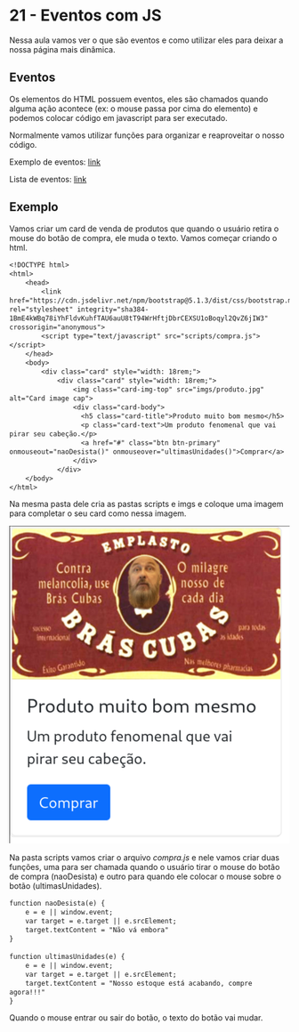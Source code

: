 # 21 - Eventos com JS

Nessa aula vamos ver o que são eventos e como utilizar eles para deixar a nossa página mais dinâmica.

## Eventos

Os elementos do HTML possuem eventos, eles são chamados quando alguma ação acontece (ex: o mouse passa por cima do elemento) e podemos colocar código em javascript para ser executado.

Normalmente vamos utilizar funções para organizar e reaproveitar o nosso código.

Exemplo de eventos: [link](https://www.w3schools.com/js/js_events.asp)

Lista de eventos: [link](https://www.w3schools.com/tags/ref_eventattributes.asp)

## Exemplo

Vamos criar um card de venda de produtos que quando o usuário retira o mouse do botão de compra, ele muda o texto. Vamos começar criando o html.

```
<!DOCTYPE html>
<html>
    <head>
        <link href="https://cdn.jsdelivr.net/npm/bootstrap@5.1.3/dist/css/bootstrap.min.css" rel="stylesheet" integrity="sha384-1BmE4kWBq78iYhFldvKuhfTAU6auU8tT94WrHftjDbrCEXSU1oBoqyl2QvZ6jIW3" crossorigin="anonymous">
        <script type="text/javascript" src="scripts/compra.js"></script>
    </head>
    <body>
        <div class="card" style="width: 18rem;">
            <div class="card" style="width: 18rem;">
                <img class="card-img-top" src="imgs/produto.jpg" alt="Card image cap">
                <div class="card-body">
                  <h5 class="card-title">Produto muito bom mesmo</h5>
                  <p class="card-text">Um produto fenomenal que vai pirar seu cabeção.</p>
                  <a href="#" class="btn btn-primary" onmouseout="naoDesista()" onmouseover="ultimasUnidades()">Comprar</a>
                </div>
            </div>
    </body>
</html>
```

Na mesma pasta dele cria as pastas scripts e imgs e coloque uma imagem para completar o seu card como nessa imagem.

![Card produto](./img/card_cubas_compra.png)

Na pasta scripts vamos criar o arquivo *compra.js* e nele vamos criar duas funções, uma para ser chamada quando o usuário tirar o mouse do botão de compra (naoDesista) e outro para quando ele colocar o mouse sobre o botão (ultimasUnidades).

```
function naoDesista(e) {
    e = e || window.event;
    var target = e.target || e.srcElement;
    target.textContent = "Não vá embora"
}

function ultimasUnidades(e) {
    e = e || window.event;
    var target = e.target || e.srcElement;
    target.textContent = "Nosso estoque está acabando, compre agora!!!"
}
```

Quando o mouse entrar ou sair do botão, o texto do botão vai mudar.
